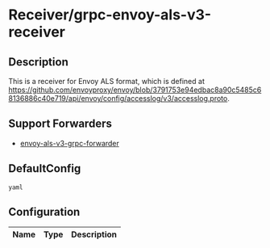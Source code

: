# Receiver/grpc-envoy-als-v3-receiver
## Description
This is a receiver for Envoy ALS format, which is defined at https://github.com/envoyproxy/envoy/blob/3791753e94edbac8a90c5485c68136886c40e719/api/envoy/config/accesslog/v3/accesslog.proto.
## Support Forwarders
 - [envoy-als-v3-grpc-forwarder](forwarder_envoy-als-v3-grpc-forwarder.md)
## DefaultConfig
```yaml```
## Configuration
|Name|Type|Description|
|----|----|-----------|

